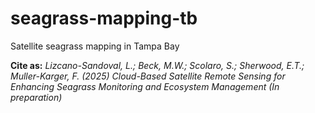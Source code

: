 # seagrass-mapping-tb
Satellite seagrass mapping in Tampa Bay

**Cite as:** *Lizcano-Sandoval, L.; Beck, M.W.; Scolaro, S.; Sherwood, E.T.; Muller-Karger, F. (2025) Cloud-Based Satellite Remote Sensing for Enhancing Seagrass Monitoring and Ecosystem Management (In preparation)*
